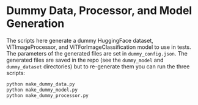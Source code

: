 # Dummy Data, Processor, and Model Generation

The scripts here generate a dummy HuggingFace dataset, ViTImageProcessor, and ViTForImageClassification model to use in tests. The parameters of the generated files are set in `dummy_config.json`. The generated files are saved in the repo (see the `dummy_model` and `dummy_dataset` directories) but to re-generate them you can run the three scripts:

```bash
python make_dummy_data.py
python make_dummy_model.py
python make_dummy_processor.py
```
